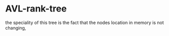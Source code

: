 # AVL-rank-tree
the speciality of this tree is the fact that the nodes location in memory is not changing,
